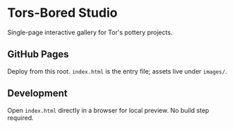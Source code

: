 # Tors-Bored Studio

Single-page interactive gallery for Tor's pottery projects.

## GitHub Pages

Deploy from this root. `index.html` is the entry file; assets live under `images/`.

## Development

Open `index.html` directly in a browser for local preview. No build step required.

